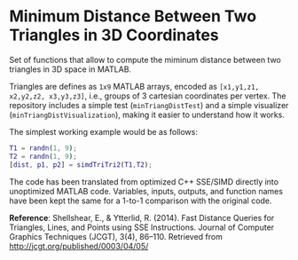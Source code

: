 # Minimum Distance Between Two Triangles in 3D Coordinates
Set of functions that allow to compute the miminum distance between two triangles in 3D space in MATLAB.

Triangles are defines as `1x9` MATLAB arrays, encoded as `[x1,y1,z1, x2,y2,z2, x3,y3,z3]`, i.e., groups of 3 cartesian coordinates per vertex.
The repository includes a simple test (`minTriangDistTest`) and a simple visualizer (`minTriangDistVisualization`), making it easier to understand how it works.

The simplest working example would be as follows:
```matlab
T1 = randn(1, 9);
T2 = randn(1, 9);
[dist, p1, p2] = simdTriTri2(T1,T2);
```

The code has been translated from optimized C++ SSE/SIMD directly into unoptimized MATLAB code.
Variables, inputs, outputs, and function names have been kept the same for a 1-to-1 comparison with the original code.

**Reference**: Shellshear, E., & Ytterlid, R. (2014). Fast Distance Queries for Triangles, Lines, and Points using SSE Instructions. Journal of Computer Graphics Techniques (JCGT), 3(4), 86–110. Retrieved from http://jcgt.org/published/0003/04/05/
